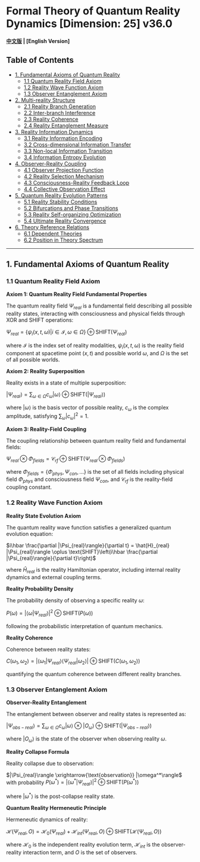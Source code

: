 # Formal Theory of Quantum Reality Dynamics [Dimension: 25] v36.0

**[中文版](formal_theory_quantum_reality_dynamics.md) | [English Version]**

## Table of Contents

- [1. Fundamental Axioms of Quantum Reality](#1-fundamental-axioms-of-quantum-reality)
  - [1.1 Quantum Reality Field Axiom](#11-quantum-reality-field-axiom)
  - [1.2 Reality Wave Function Axiom](#12-reality-wave-function-axiom)
  - [1.3 Observer Entanglement Axiom](#13-observer-entanglement-axiom)
- [2. Multi-reality Structure](#2-multi-reality-structure)
  - [2.1 Reality Branch Generation](#21-reality-branch-generation)
  - [2.2 Inter-branch Interference](#22-inter-branch-interference)
  - [2.3 Reality Coherence](#23-reality-coherence)
  - [2.4 Reality Entanglement Measure](#24-reality-entanglement-measure)
- [3. Reality Information Dynamics](#3-reality-information-dynamics)
  - [3.1 Reality Information Encoding](#31-reality-information-encoding)
  - [3.2 Cross-dimensional Information Transfer](#32-cross-dimensional-information-transfer)
  - [3.3 Non-local Information Transition](#33-non-local-information-transition)
  - [3.4 Information Entropy Evolution](#34-information-entropy-evolution)
- [4. Observer-Reality Coupling](#4-observer-reality-coupling)
  - [4.1 Observer Projection Function](#41-observer-projection-function)
  - [4.2 Reality Selection Mechanism](#42-reality-selection-mechanism)
  - [4.3 Consciousness-Reality Feedback Loop](#43-consciousness-reality-feedback-loop)
  - [4.4 Collective Observation Effect](#44-collective-observation-effect)
- [5. Quantum Reality Evolution Patterns](#5-quantum-reality-evolution-patterns)
  - [5.1 Reality Stability Conditions](#51-reality-stability-conditions)
  - [5.2 Bifurcations and Phase Transitions](#52-bifurcations-and-phase-transitions)
  - [5.3 Reality Self-organizing Optimization](#53-reality-self-organizing-optimization)
  - [5.4 Ultimate Reality Convergence](#54-ultimate-reality-convergence)
- [6. Theory Reference Relations](#6-theory-reference-relations)
  - [6.1 Dependent Theories](#61-dependent-theories)
  - [6.2 Position in Theory Spectrum](#62-position-in-theory-spectrum)

---

## 1. Fundamental Axioms of Quantum Reality

### 1.1 Quantum Reality Field Axiom

**Axiom 1: Quantum Reality Field Fundamental Properties**

The quantum reality field $`\Psi_{real}`$ is a fundamental field describing all possible reality states, interacting with consciousness and physical fields through XOR and SHIFT operations:

$`\Psi_{real} = \{\psi_i(x,t,\omega) | i \in \mathcal{I}, \omega \in \Omega\} \oplus \text{SHIFT}(\Psi_{real})`$

where $`\mathcal{I}`$ is the index set of reality modalities, $`\psi_i(x,t,\omega)`$ is the reality field component at spacetime point $(x,t)$ and possible world $`\omega`$, and $`\Omega`$ is the set of all possible worlds.

**Axiom 2: Reality Superposition**

Reality exists in a state of multiple superposition:

$`|\Psi_{real}\rangle = \sum_{\omega \in \Omega} c_{\omega} |\omega\rangle \oplus \text{SHIFT}(|\Psi_{real}\rangle)`$

where $`|\omega\rangle`$ is the basis vector of possible reality, $`c_{\omega}`$ is the complex amplitude, satisfying $`\sum_{\omega} |c_{\omega}|^2 = 1`$.

**Axiom 3: Reality-Field Coupling**

The coupling relationship between quantum reality field and fundamental fields:

$`\Psi_{real} \otimes \Phi_{fields} = \mathcal{C}_{rf} \oplus \text{SHIFT}(\Psi_{real} \otimes \Phi_{fields})`$

where $`\Phi_{fields} = \{\Phi_{phys}, \Psi_{con}, ...\}`$ is the set of all fields including physical field $`\Phi_{phys}`$ and consciousness field $`\Psi_{con}`$, and $`\mathcal{C}_{rf}`$ is the reality-field coupling constant.

### 1.2 Reality Wave Function Axiom

**Reality State Evolution Axiom**

The quantum reality wave function satisfies a generalized quantum evolution equation:

$`i\hbar \frac{\partial |\Psi_{real}\rangle}{\partial t} = \hat{H}_{real} |\Psi_{real}\rangle \oplus \text{SHIFT}\left(i\hbar \frac{\partial |\Psi_{real}\rangle}{\partial t}\right)`$

where $`\hat{H}_{real}`$ is the reality Hamiltonian operator, including internal reality dynamics and external coupling terms.

**Reality Probability Density**

The probability density of observing a specific reality $`\omega`$:

$`P(\omega) = |\langle \omega | \Psi_{real} \rangle|^2 \oplus \text{SHIFT}(P(\omega))`$

following the probabilistic interpretation of quantum mechanics.

**Reality Coherence**

Coherence between reality states:

$`C(\omega_1, \omega_2) = |\langle \omega_1 | \Psi_{real} \rangle \langle \Psi_{real} | \omega_2 \rangle| \oplus \text{SHIFT}(C(\omega_1, \omega_2))`$

quantifying the quantum coherence between different reality branches.

### 1.3 Observer Entanglement Axiom

**Observer-Reality Entanglement**

The entanglement between observer and reality states is represented as:

$`|\Psi_{obs-real}\rangle = \sum_{\omega \in \Omega} c_{\omega} |\omega\rangle \otimes |O_{\omega}\rangle \oplus \text{SHIFT}(|\Psi_{obs-real}\rangle)`$

where $`|O_{\omega}\rangle`$ is the state of the observer when observing reality $`\omega`$.

**Reality Collapse Formula**

Reality collapse due to observation:

$`|\Psi_{real}\rangle \xrightarrow{\text{observation}} |\omega^*\rangle`$ with probability $`P(\omega^*) = |\langle \omega^* | \Psi_{real} \rangle|^2 \oplus \text{SHIFT}(P(\omega^*))`$

where $`|\omega^*\rangle`$ is the post-collapse reality state.

**Quantum Reality Hermeneutic Principle**

Hermeneutic dynamics of reality:

$`\mathcal{H}(\Psi_{real}, O) = \mathcal{H}_0(\Psi_{real}) + \mathcal{H}_{int}(\Psi_{real}, O) \oplus \text{SHIFT}(\mathcal{H}(\Psi_{real}, O))`$

where $`\mathcal{H}_0`$ is the independent reality evolution term, $`\mathcal{H}_{int}`$ is the observer-reality interaction term, and $`O`$ is the set of observers.
